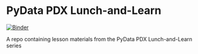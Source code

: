 # PyData PDX Lunch-and-Learn
[![Binder](https://mybinder.org/badge_logo.svg)](https://mybinder.org/v2/gh/pydatapdx/lunch-and-learn/HEAD)

A repo containing lesson materials from the PyData PDX Lunch-and-Learn series
